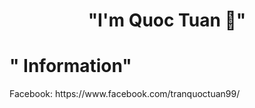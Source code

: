 <h1 align="center">  "I'm Quoc Tuan 👋" </h1>
<h1> " Information" </h1>
<p align="left">
 Facebook: https://www.facebook.com/tranquoctuan99/
 </p>
